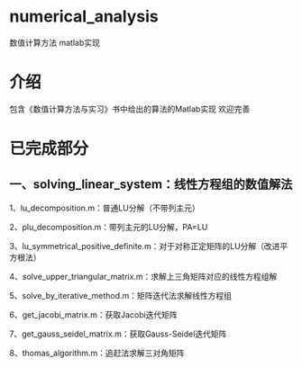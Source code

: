 # numerical_analysis
数值计算方法 matlab实现

# 介绍
包含《数值计算方法与实习》书中给出的算法的Matlab实现
欢迎完善

# 已完成部分
## 一、solving_linear_system：线性方程组的数值解法
1、lu_decomposition.m：普通LU分解（不带列主元）

2、plu_decomposition.m：带列主元的LU分解，PA=LU

3、lu_symmetrical_positive_definite.m：对于对称正定矩阵的LU分解（改进平方根法）

4、solve_upper_triangular_matrix.m：求解上三角矩阵对应的线性方程组解

5、solve_by_iterative_method.m：矩阵迭代法求解线性方程组

6、get_jacobi_matrix.m：获取Jacobi迭代矩阵

7、get_gauss_seidel_matrix.m：获取Gauss-Seidel迭代矩阵

8、thomas_algorithm.m：追赶法求解三对角矩阵
